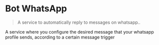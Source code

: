# Bot WhatsApp
>A service to automatically reply to messages on whatsapp..

A service where you configure the desired message that your whatsapp profile sends, according to a certain message trigger